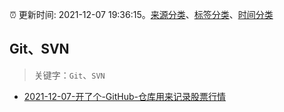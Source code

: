 :alarm_clock: 更新时间: 2021-12-07 19:36:15。[来源分类](../README.md)、[标签分类](../TAGS.md)、[时间分类](../TIMELINE.md)

## Git、SVN


> 关键字：`Git`、`SVN`



- [2021-12-07-开了个-GitHub-仓库用来记录股票行情](https://www.v2ex.com/t/820761) 